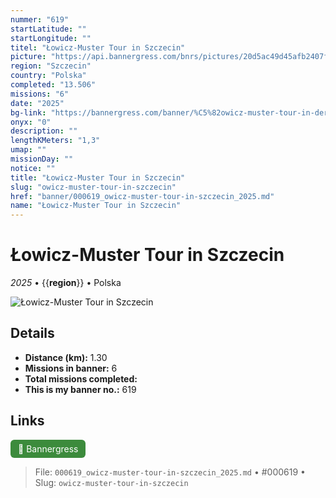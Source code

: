 ```yaml
---
nummer: "619"
startLatitude: ""
startLongitude: ""
titel: "Łowicz-Muster Tour in Szczecin"
picture: "https://api.bannergress.com/bnrs/pictures/20d5ac49d45afb2407fdb2b5f81576b0"
region: "Szczecin"
country: "Polska"
completed: "13.506"
missions: "6"
date: "2025"
bg-link: "https://bannergress.com/banner/%C5%82owicz-muster-tour-in-der-oranienburger-stra%C3%9Fe-75f1"
onyx: "0"
description: ""
lengthKMeters: "1,3"
umap: ""
missionDay: ""
notice: ""
title: "Łowicz-Muster Tour in Szczecin"
slug: "owicz-muster-tour-in-szczecin"
href: "banner/000619_owicz-muster-tour-in-szczecin_2025.md"
name: "Łowicz-Muster Tour in Szczecin"
---
```

# Łowicz-Muster Tour in Szczecin

*2025* • {{__region__}} • Polska

![Łowicz-Muster Tour in Szczecin](https://api.bannergress.com/bnrs/pictures/20d5ac49d45afb2407fdb2b5f81576b0)



## Details
- **Distance (km):** 1.30
- **Missions in banner:** 6
- **Total missions completed:** 
- **This is my banner no.:** 619





## Links
<a href="https://bannergress.com/banner/%C5%82owicz-muster-tour-in-der-oranienburger-stra%C3%9Fe-75f1" target="_blank" style="display:inline-block;margin-right:8px;padding:6px 12px;background:#3c8b3c;color:#fff;text-decoration:none;border-radius:6px;">🔗 Bannergress</a>



> File: `000619_owicz-muster-tour-in-szczecin_2025.md` • #000619 • Slug: `owicz-muster-tour-in-szczecin`
